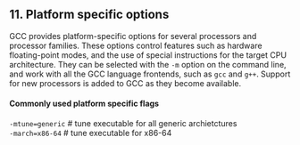 ## 11. Platform specific options

GCC provides platform-specific options for several processors and processor families. These options control features such as hardware floating-point modes, and the use of special instructions for the target CPU architecture. They can be selected with the ``-m`` option on the command line, and work with all the GCC language frontends, such as ``gcc`` and ``g++``. Support for new processors is added to GCC as they become available.

#### Commonly used platform specific flags

``-mtune=generic``                # tune executable for all generic archietctures  
``-march=x86-64``                 # tune executable for x86-64  
